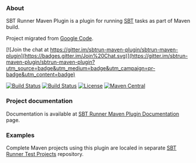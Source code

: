 ### About

SBT Runner Maven Plugin is a plugin for running [SBT](http://www.scala-sbt.org/) tasks as part of Maven build.

Project migrated from [Google Code](https://code.google.com/p/sbtrun-maven-plugin/).

[![Join the chat at https://gitter.im/sbtrun-maven-plugin/sbtrun-maven-plugin](https://badges.gitter.im/Join%20Chat.svg)](https://gitter.im/sbtrun-maven-plugin/sbtrun-maven-plugin?utm_source=badge&utm_medium=badge&utm_campaign=pr-badge&utm_content=badge)

[![Build Status](https://travis-ci.org/sbtrun-maven-plugin/sbtrun-maven-plugin.png)](https://travis-ci.org/sbtrun-maven-plugin/sbtrun-maven-plugin)
[![Build Status](https://circleci.com/gh/sbtrun-maven-plugin/sbtrun-maven-plugin.svg?&style=shield)](https://circleci.com/gh/sbtrun-maven-plugin/sbtrun-maven-plugin)
[![License](http://img.shields.io/:license-Apache%202-red.svg)](http://www.apache.org/licenses/LICENSE-2.0.txt)
[![Maven Central](https://maven-badges.herokuapp.com/maven-central/com.google.code.sbtrun-maven-plugin/sbtrun-maven-plugin/badge.png?style=flat)](http://search.maven.org/#search|ga|1|g%3A%22com.google.code.sbtrun-maven-plugin%22%20AND%20a%3A%22sbtrun-maven-plugin%22)

### Project documentation

Documentation is available at [SBT Runner Maven Plugin Documentation](https://sbtrun-maven-plugin.github.io/) page.

### Examples

Complete Maven projects using this plugin are localed in separate [SBT Runner Test Projects](https://github.com/sbtrun-maven-plugin/sbtrun-maven-test-projects) repository.
